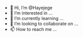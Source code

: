- 👋 Hi, I’m @Hayejege
- 👀 I’m interested in ...
- 🌱 I’m currently learning ...
- 💞️ I’m looking to collaborate on ...
- 📫 How to reach me ...

<!---
Hayejege/Hayejege is a ✨ special ✨ repository because its `README.md` (this file) appears on your GitHub profile.
You can click the Preview link to take a look at your changes.
--->
